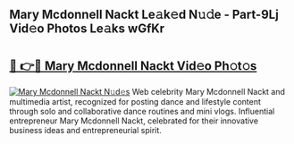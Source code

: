 ## Mary Mcdonnell Nackt Le𝚊k𝚎d N𝚞𝚍e - Part-9Lj Vid𝚎o Photos Le𝚊ks wGfKr

# <h2><a href="http://fb0ald.evod.top/?m=Mary+Mcdonnell+Nackt">🔗 👉🔴 Mary Mcdonnell Nackt Vid𝚎o Ph𝚘t𝚘s</a></h2>

[![Mary Mcdonnell Nackt N𝚞d𝚎s](https://i.imgur.com/8V9OHl7.gif)](http://fb0ald.evod.top/?m=Mary+Mcdonnell+Nackt)
Web celebrity Mary Mcdonnell Nackt and multimedia artist, recognized for posting dance and lifestyle content through solo and collaborative dance routines and mini vlogs. Influential entrepreneur Mary Mcdonnell Nackt, celebrated for their innovative business ideas and entrepreneurial spirit. 
